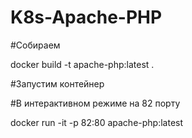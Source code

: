 # K8s-Apache-PHP

#Собираем

docker build -t apache-php:latest .

#Запустим контейнер

#В интерактивном режиме на 82 порту

docker run -it -p 82:80 apache-php:latest

